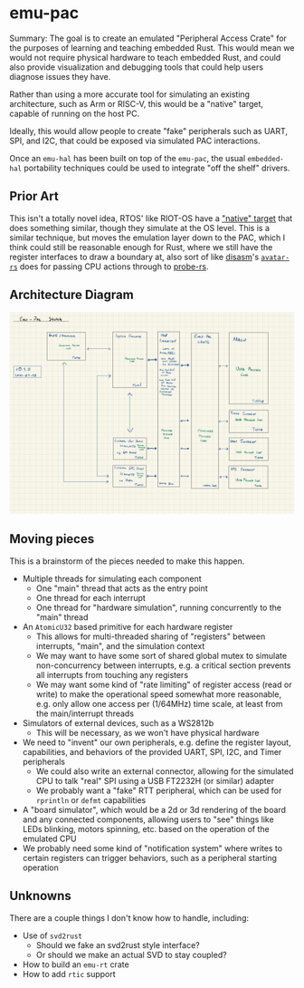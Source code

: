 # emu-pac

Summary: The goal is to create an emulated "Peripheral Access Crate" for the purposes of learning and teaching embedded Rust. This would mean we would not require physical hardware to teach embedded Rust, and could also provide visualization and debugging tools that could help users diagnose issues they have.

Rather than using a more accurate tool for simulating an existing architecture, such as Arm or RISC-V, this would be a "native" target, capable of running on the host PC.

Ideally, this would allow people to create "fake" peripherals such as UART, SPI, and I2C, that could be exposed via simulated PAC interactions.

Once an `emu-hal` has been built on top of the `emu-pac`, the usual `embedded-hal` portability techniques could be used to integrate "off the shelf" drivers.

## Prior Art

This isn't a totally novel idea, RTOS' like RIOT-OS have a ["native" target](https://github.com/RIOT-OS/RIOT/wiki/Family:-native) that does something similar, though they simulate at the OS level. This is a similar technique, but moves the emulation layer down to the PAC, which I think could still be reasonable enough for Rust, where we still have the register interfaces to draw a boundary at, also sort of like [disasm](https://github.com/Disasm)'s [`avatar-rs`](https://github.com/Disasm/avatar-rs) does for passing CPU actions through to [probe-rs](https://probe.rs).

## Architecture Diagram

![architecture diagram](./emu-pac-arch.jpg)

## Moving pieces

This is a brainstorm of the pieces needed to make this happen.

* Multiple threads for simulating each component
    * One "main" thread that acts as the entry point
    * One thread for each interrupt
    * One thread for "hardware simulation", running concurrently to the "main" thread
* An `AtomicU32` based primitive for each hardware register
    * This allows for multi-threaded sharing of "registers" between interrupts, "main", and the simulation context
    * We may want to have some sort of shared global mutex to simulate non-concurrency between interrupts, e.g. a critical section prevents all interrupts from touching any registers
    * We may want some kind of "rate limiting" of register access (read or write) to make the operational speed somewhat more reasonable, e.g. only allow one access per (1/64MHz) time scale, at least from the main/interrupt threads
* Simulators of external devices, such as a WS2812b
    * This will be necessary, as we won't have physical hardware
* We need to "invent" our own peripherals, e.g. define the register layout, capabilities, and behaviors of the provided UART, SPI, I2C, and Timer peripherals
    * We could also write an external connector, allowing for the simulated CPU to talk "real" SPI using a USB FT2232H (or similar) adapter
    * We probably want a "fake" RTT peripheral, which can be used for `rprintln` or `defmt` capabilities
* A "board simulator", which would be a 2d or 3d rendering of the board and any connected components, allowing users to "see" things like LEDs blinking, motors spinning, etc. based on the operation of the emulated CPU
* We probably need some kind of "notification system" where writes to certain registers can trigger behaviors, such as a peripheral starting operation

## Unknowns

There are a couple things I don't know how to handle, including:

* Use of `svd2rust`
    * Should we fake an svd2rust style interface?
    * Or should we make an actual SVD to stay coupled?
* How to build an `emu-rt` crate
* How to add `rtic` support
